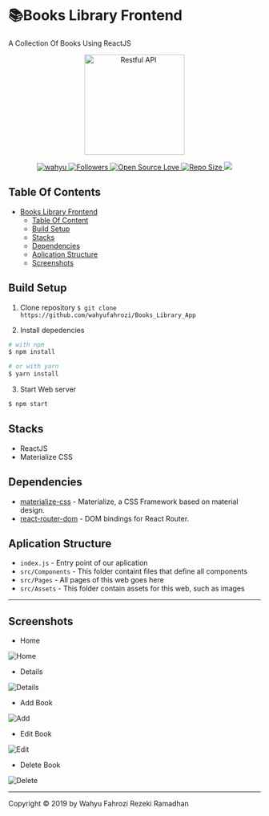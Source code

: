 # 📚Books Library Frontend

A Collection Of Books Using ReactJS

<p align="center">
  <a href="https://nodejs.org/">
    <img title="Restful API" height='200' src="https://cdn4.iconfinder.com/data/icons/logos-3/600/React.js_logo-512.png">
  </a>
</p>
<p align="center">
    <a href="#">
    <img alt="wahyu" src="https://img.shields.io/david/dev/wahyufahrozi/FrontEndReact">
  </a>
  <a href="https://github.com/iyansr?tab=followers">
    <img title="Followers" src="https://img.shields.io/github/followers/wahyufahrozi?style=social">
  </a>
  <a href="#">
    <img title="Open Source Love" src="https://badges.frapsoft.com/os/v1/open-source.svg?v=102">
  </a>
  <a href="#">
    <img title="Repo Size" src="https://img.shields.io/github/repo-size/wahyufahrozi/FrontEndReact">
  </a>
  <a href="https://github.com/prettier/prettier"><img src="https://img.shields.io/badge/styled_with-prettier-ff69b4.svg"></a>
</p>

## Table Of Contents

- [Books Library Frontend](#novel-library-frontend)
  - [Table Of Content](#table-of-content)
  - [Build Setup](#build-setup)
  - [Stacks](#stacks)
  - [Dependencies](#dependencies)
  - [Aplication Structure](#aplication-Structure)
  - [Screenshots](#screenshots)

## Build Setup

1. Clone repository
   `$ git clone https://github.com/wahyufahrozi/Books_Library_App`

2. Install depedencies

```bash
# with npm
$ npm install

# or with yarn
$ yarn install
```

3. Start Web server

```bash
$ npm start
```

## Stacks

- ReactJS
- Materialize CSS
  <!-- - MySQL -->
  <!-- - ExpressJS -->

## Dependencies

- [materialize-css](https://www.npmjs.com/package/materialize-css) - Materialize, a CSS Framework based on material design.
- [react-router-dom](https://www.npmjs.com/package/react-router-dom) - DOM bindings for React Router.

## Aplication Structure

- `index.js` - Entry point of our aplication
- `src/Components` - This folder containt files that define all components
- `src/Pages` - All pages of this web goes here
- `src/Assets` - This folder contain assets for this web, such as images

---

## Screenshots

- Home

![Home](https://user-images.githubusercontent.com/22940581/68371210-c7e72280-0170-11ea-8fc9-1495a0e40c4c.png)

- Details

![Details](https://user-images.githubusercontent.com/22940581/68371284-f238e000-0170-11ea-8d10-4a318135fa60.png)

- Add Book

![Add](https://user-images.githubusercontent.com/22940581/68882193-4b8caa80-0741-11ea-8da2-232e7345495d.png)

- Edit Book

![Edit](https://user-images.githubusercontent.com/22940581/68882895-95c25b80-0742-11ea-8471-a36df19d08de.png)

- Delete Book

![Delete](https://user-images.githubusercontent.com/22940581/68882998-c4403680-0742-11ea-9218-11724bed2416.png)

---

Copyright © 2019 by Wahyu Fahrozi Rezeki Ramadhan
